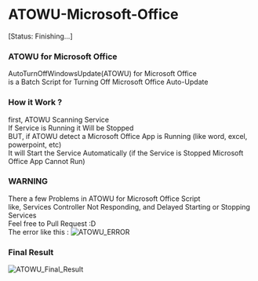 # ATOWU-Microsoft-Office

[Status: Finishing...]

<h3>ATOWU for Microsoft Office</h3>
AutoTurnOffWindowsUpdate(ATOWU) for Microsoft Office<br>
is a Batch Script for Turning Off Microsoft Office Auto-Update

<h3>How it Work ?</h3>
first, ATOWU Scanning Service<br>
If Service is Running it Will be Stopped<br>
BUT, if ATOWU detect a Microsoft Office App is Running (like word, excel, powerpoint, etc)<br>
It will Start the Service Automatically (if the Service is Stopped Microsoft Office App Cannot Run)

<h3>WARNING</h3>
There a few Problems in ATOWU for Microsoft Office Script<br>
like, Services Controller Not Responding, and Delayed Starting or Stopping Services<br>
Feel free to Pull Request :D<br>
The error like this : 
<img src="https://github.com/trollfist20/ATOWU-Microsoft-Office/blob/master/ATOWU_ERROR.png" alt="ATOWU_ERROR">

<h3>Final Result</h3>
<img src="https://github.com/trollfist20/ATOWU-Microsoft-Office/blob/master/Final_Result.png" alt="ATOWU_Final_Result">
